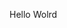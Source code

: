 Hello Wolrd






















































































































































































































































































































































































































































































































































































































































































































































































































































































































































































































































































































































































































































































































































































































































































































































































































































































































































































































































































































































































































































































































































































































































































































































































































































































































































































































































































































































































































































































































































































































































































































































































































































































































































































































































































